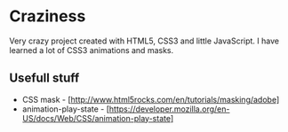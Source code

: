 # Craziness

Very crazy project created with HTML5, CSS3 and little JavaScript.
I have learned a lot of CSS3 animations and masks.

## Usefull stuff

* CSS mask - [http://www.html5rocks.com/en/tutorials/masking/adobe]
* animation-play-state - [https://developer.mozilla.org/en-US/docs/Web/CSS/animation-play-state]
